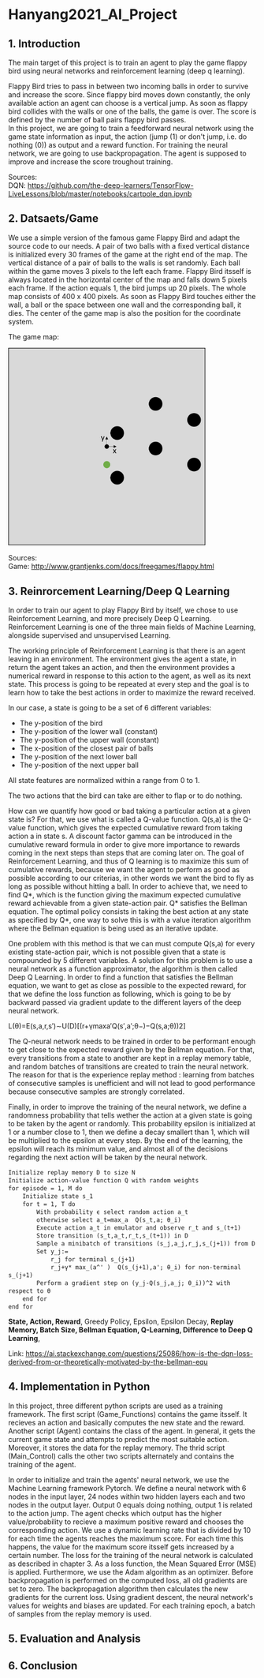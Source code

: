 # Hanyang2021_AI_Project

## 1. Introduction
The main target of this project is to train an agent to play the game flappy bird using neural networks and reinforcement learning (deep q learning).   
  
Flappy Bird tries to pass in between two incoming balls in order to survive and increase the score. Since flappy bird moves down constantly, the only available action an agent can choose is a vertical jump. As soon as flappy bird collides with the walls or one of the balls, the game is over. The score is defined by the number of ball pairs flappy bird passes.  
In this project, we are going to train a feedforward neural network using the game state information as input, 
the action (jump (1) or don't jump, i.e. do nothing (0)) as output and a reward function. For training the neural network, 
we are going to use backpropagation. The agent is supposed to improve and increase the score troughout training.  

Sources:   
DQN: https://github.com/the-deep-learners/TensorFlow-LiveLessons/blob/master/notebooks/cartpole_dqn.ipynb


## 2. Datsaets/Game
We use a simple version of the famous game Flappy Bird and adapt the source code to our needs. A pair of two balls with a fixed vertical distance is initialized every 30 frames of the game at the right end of the map. The vertical distance of a pair of balls to the walls is set randomly. Each ball within the game moves 3 pixels to the left each frame. Flappy Bird itsself is always located in the horizontal center of the map and falls down 5 pixels each frame. If the action equals 1, the bird jumps up 20 pixels. The whole map consists of 400 x 400 pixels. As soon as Flappy Bird touches either the wall, a ball or the space between one wall and the corresponding ball, it dies. The center of the game map is also the position for the coordinate system.
  
The game map:

<img src="Game.png" width="400">
  
Sources:   
Game: http://www.grantjenks.com/docs/freegames/flappy.html 
  
  
## 3. Reinrorcement Learning/Deep Q Learning

In order to train our agent to play Flappy Bird by itself, we chose to use Reinforcement Learning, and more precisely Deep Q Learning. Reinforcement Learning is one of the three main fields of Machine Learning, alongside supervised and unsupervised Learning.

The working principle of Reinforcement Learning is that there is an agent leaving in an environment. The environment gives the agent a state, in return the agent takes an action, and then the environment provides a numerical reward in response to this action to the agent, as well as its next state. This process is going to be repeated at every step and the goal is to learn how to take the best actions in order to maximize the reward received.

In our case, a state is going to be a set of 6 different variables:
- The y-position of the bird
- The y-position of the lower wall (constant)
- The y-position of the upper wall (constant) 
- The x-position of the closest pair of balls 
- The y-position of the next lower ball
- The y-position of the next upper ball
  
All state features are normalized within a range from 0 to 1.
  
The two actions that the bird can take are either to flap or to do nothing.

How can we quantify how good or bad taking a particular action at a given state is? For that, we use what is called a Q-value function. Q(s,a) is the Q-value function, which gives the expected cumulative reward from taking action a in state s. 
A discount factor gamma can be introduced in the cumulative reward formula in order to give more importance to rewards coming in the next steps than steps that are coming later on.
The goal of Reinforcement Learning, and thus of Q learning is to maximize this sum of cumulative rewards, because we want the agent to perform as good as possible according to our criterias, in other words we want the bird to fly as long as possible without hitting a ball. In order to achieve that, we need to find Q*, which is the function giving the maximum expected cumulative reward achievable from a given state-action pair. Q* satisfies the Bellman equation. The optimal policy consists in taking the best action at any state as specified by Q*, one way to solve this is with a value iteration algorithm where the Bellman equation is being used as an iterative update.

One problem with this method is that we can must compute Q(s,a) for every existing state-action pair, which is not possible given that a state is compounded by 5 different variables. A solution for this problem is to use a neural network as a function approximator, the algorithm is then called Deep Q Learning. In order to find a function that satisfies the Bellman equation, we want to get as close as possible to the expected reward, for that we define the loss function as following, which is going to be by backward passed via gradient update to the different layers of the deep neural network.

L(θ)=E(s,a,r,s′)∼U(D)[(r+γmaxa′Q(s′,a′;θ−)−Q(s,a;θ))2]

The Q-neural network needs to be trained in order to be performant enough to get close to the expected reward given by the Bellman equation. For that, every transitions from a state to another are kept in a replay memory table, and random batches of transitions are created to train the neural network. The reason for that is the experience replay method : learning from batches of consecutive samples is unefficient and will not lead to good performance because consecutive samples are strongly correlated.

Finally, in order to improve the training of the neural network, we define a randomness probability that tells wether the action at a given state is going to be taken by the agent or randomly. This probability epsilon is initialized at 1 or a number close to 1, then we define a decay smallert than 1, which will be multiplied to the epsilon at every step. By the end of the learning, the epsilon will reach its minimum value, and almost all of the decisions regarding the next action will be taken by the neural network.

```
Initialize replay memory D to size N  
Initialize action-value function Q with random weights  
for episode = 1, M do  
    Initialize state s_1  
    for t = 1, T do  
        With probability ϵ select random action a_t  
        otherwise select a_t=max_a  Q(s_t,a; θ_i)  
        Execute action a_t in emulator and observe r_t and s_(t+1)  
        Store transition (s_t,a_t,r_t,s_(t+1)) in D  
        Sample a minibatch of transitions (s_j,a_j,r_j,s_(j+1)) from D  
        Set y_j:=  
            r_j for terminal s_(j+1)  
            r_j+γ* max_(a^' )  Q(s_(j+1),a'; θ_i) for non-terminal s_(j+1)  
        Perform a gradient step on (y_j-Q(s_j,a_j; θ_i))^2 with respect to θ  
    end for  
end for  
```

**State, Action, Reward**, Greedy Policy, Epsilon, Epsilon Decay, **Replay Memory, Batch Size, Bellman Equation, Q-Learning, Difference to Deep Q Learning**, 

Link: https://ai.stackexchange.com/questions/25086/how-is-the-dqn-loss-derived-from-or-theoretically-motivated-by-the-bellman-equ

## 4. Implementation in Python
In this project, three different python scripts are used as a training framework. The first script (Game_Functions) contains the game itsself. It recieves an action and basically computes the new state and the reward. Another script (Agent) contains the class of the agent. In general, it gets the current game state and attempts to predict the most suitable action. Moreover, it stores the data for the replay memory. The thrid script (Main_Control) calls the other two scripts alternately and contains the training of the agent. 
  
In order to initialize and train the agents' neural network, we use the Machine Learning framework Pytorch. We define a neural network with 6 nodes in the input layer, 24 nodes within two hidden layers each and two nodes in the output layer. Output 0 equals doing nothing, output 1 is related to the action jump. The agent checks which output has the higher value/probability to recieve a maximum positive reward and chooses the corresponding action. We use a dynamic learning rate that is divided by 10 for each time the agents reaches the maximum score. For each time this happens, the value for the maximum score itsself gets increased by a certain number. The loss for the training of the neural network is calculated as described in chapter 3. As a loss function, the Mean Squared Error (MSE) is applied. Furthermore, we use the Adam algorithm as an optimizer. Before backpropagation is performed on the computed loss, all old gradients are set to zero. The backpropagation algorithm then calculates the new gradients for the current loss. Using gradient descent, the neural network's values for weights and biases are updated. For each training epoch, a batch of samples from the replay memory is used.
    
 
      


## 5. Evaluation and Analysis

## 6. Conclusion


